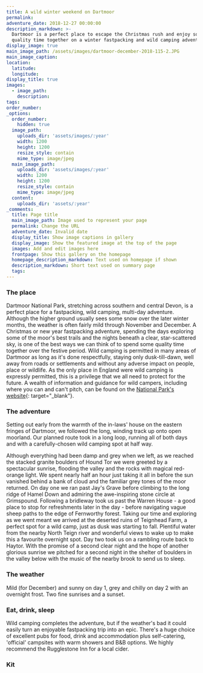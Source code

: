 ```yaml
---
title: A wild winter weekend on Dartmoor
permalink:
adventure_date: 2018-12-27 00:00:00
description_markdown: >-
  Dartmoor is a perfect place to escape the Christmas rush and enjoy some
  quality time together on a winter fastpacking and wild camping adventure.
display_image: true
main_image_path: /assets/images/dartmoor-december-2018-115-2.JPG
main_image_caption:
location:
  latitude:
  longitude:
display_title: true
images:
  - image_path:
    description:
tags:
order_number:
_options:
  order_number:
    hidden: true
  image_path:
    uploads_dir: 'assets/images/:year'
    width: 1200
    height: 1200
    resize_style: contain
    mime_type: image/jpeg
  main_image_path:
    uploads_dir: 'assets/images/:year'
    width: 1200
    height: 1200
    resize_style: contain
    mime_type: image/jpeg
  content:
    uploads_dir: 'assets/:year'
_comments:
  title: Page title
  main_image_path: Image used to represent your page
  permalink: Change the URL
  adventure_date: Invalid date
  display_title: Show image captions in gallery
  display_image: Show the featured image at the top of the page
  images: Add and edit images here
  frontpage: Show this gallery on the homepage
  homepage_description_markdown: Text used on homepage if shown
  description_markdown: Short text used on summary page
  tags:
---
```


### The place

Dartmoor National Park, stretching across southern and central Devon, is a perfect place for a fastpacking, wild camping, multi-day adventure. Although the higher ground usually sees some snow over the later winter months, the weather is often fairly mild through November and December. A Christmas or new year fastpacking adventure, spending the days exploring some of the moor's best trails and the nights beneath a clear, star-scattered sky, is one of the best ways we can think of to spend some quality time together over the festive period. Wild camping is permitted in many areas of Dartmoor as long as it's done respectfully, staying only dusk-till-dawn, well away from roads or settlements and without any adverse impact on people, place or wildlife. As the only place in England were wild camping is expressly permitted, this is a privilege that we all need to protect for the future. A wealth of information and guidance for wild campers, including where you can and can't pitch, can be found on the [National Park's website](http://www.dartmoor.gov.uk/enjoy-dartmoor/outdoor-activities/camping){: target="_blank"}.

### The adventure

Setting out early from the warmth of the in-laws' house on the eastern fringes of Dartmoor, we followed the long, winding track up onto open moorland. Our planned route took in a long loop, running all of both days and with a carefully-chosen wild camping spot at half way.

Although everything had been damp and grey when we left, as we reached the stacked granite boulders of Hound Tor we were greeted by a spectacular sunrise, flooding the valley and the rocks with magical red-orange light. We spent nearly half an hour just taking it all in before the sun vanished behind a bank of cloud and the familiar grey tones of the moor returned. On day one we ran past Jay's Grave before climbing to the long ridge of Hamel Down and admiring the awe-inspiring stone circle at Grimspound. Following a bridleway took us past the Warren House - a good place to stop for refreshments later in the day - before navigating vague sheep paths to the edge of Fernworthy forest. Taking our time and exploring as we went meant we arrived at the deserted ruins of Teignhead Farm, a perfect spot for a wild camp, just as dusk was starting to fall. Plentiful water from the nearby North Teign river and wonderful views to wake up to make this a favourite overnight spot. Day two took us on a rambling route back to Haytor. With the promise of a second clear night and the hope of another glorious sunrise we pitched for a second night in the shelter of boulders in the valley below with the music of the nearby brook to send us to sleep.

### The weather

Mild (for December) and sunny on day 1, grey and chilly on day 2 with an overnight frost. Two fine sunrises and a sunset.

### Eat, drink, sleep

Wild camping completes the adventure, but if the weather's bad it could easily turn an enjoyable fastpacking trip into an epic. There's a huge choice of excellent pubs for food, drink and accommodation plus self-catering, 'official' campsites with warm showers and B&B options. We highly recommend the Rugglestone Inn for a local cider.

### Kit

&nbsp;